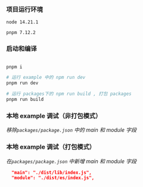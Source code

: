 ### 项目运行环境
`node 14.21.1`

`pnpm 7.12.2`

### 启动和编译
```bash

pnpm i

# 运行 example 中的 npm run dev
pnpm run dev

# 运行 packages下的 npm run build , 打包 packages
pnpm run build

```

### 本地 example 调试（非打包模式）

*移除`packages/package.json` 中的 main 和 module 字段*


### 本地 example 调试（打包模式）

*在`packages/package.json` 中新增 main 和 module 字段*

```json
  "main": "./dist/lib/index.js",
  "module": "./dist/es/index.js",
```
